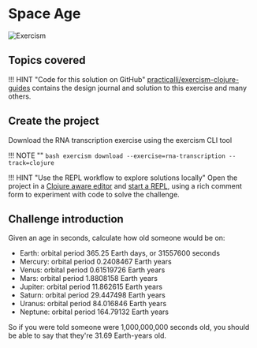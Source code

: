 # Space Age

![Exercism](https://raw.githubusercontent.com/practicalli/graphic-design/live/banners/exercism/exercisim-exercise-space-age-banner.png)

## Topics covered


!!! HINT "Code for this solution on GitHub"
    [practicalli/exercism-clojure-guides](https://github.com/practicalli/exercism-clojure-guides/) contains the design journal and solution to this exercise and many others.

## Create the project

Download the RNA transcription exercise using the exercism CLI tool

!!! NOTE ""
    ```bash
    exercism download --exercise=rna-transcription --track=clojure
    ```

!!! HINT "Use the REPL workflow to explore solutions locally"
    Open the project in a [Clojure aware editor](/clojure/clojure-editors) and [start a REPL](/clojure/coding-challenges/exercism/#repl-workflow), using a rich comment form to experiment with code to solve the challenge.


## Challenge introduction

Given an age in seconds, calculate how old someone would be on:

- Earth: orbital period 365.25 Earth days, or 31557600 seconds
- Mercury: orbital period 0.2408467 Earth years
- Venus: orbital period 0.61519726 Earth years
- Mars: orbital period 1.8808158 Earth years
- Jupiter: orbital period 11.862615 Earth years
- Saturn: orbital period 29.447498 Earth years
- Uranus: orbital period 84.016846 Earth years
- Neptune: orbital period 164.79132 Earth years

So if you were told someone were 1,000,000,000 seconds old, you should be able to say that they're 31.69 Earth-years old.
